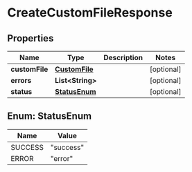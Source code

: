 
# CreateCustomFileResponse

## Properties
Name | Type | Description | Notes
------------ | ------------- | ------------- | -------------
**customFile** | [**CustomFile**](CustomFile.md) |  |  [optional]
**errors** | **List&lt;String&gt;** |  |  [optional]
**status** | [**StatusEnum**](#StatusEnum) |  |  [optional]


<a name="StatusEnum"></a>
## Enum: StatusEnum
Name | Value
---- | -----
SUCCESS | &quot;success&quot;
ERROR | &quot;error&quot;



